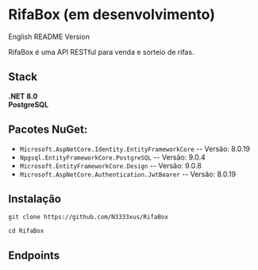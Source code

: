 # RifaBox (em desenvolvimento)

English README Version

RifaBox é uma API RESTful para venda e sorteio de rifas.

## Stack
**.NET 8.0**<br>
**PostgreSQL** <br>

## Pacotes NuGet:
- `Microsoft.AspNetCore.Identity.EntityFrameworkCore` -- Versão: 8.0.19
- `Npgsql.EntityFrameworkCore.PostgreSQL` -- Versão: 9.0.4
- `Microsoft.EntityFrameworkCore.Design` -- Versão: 9.0.8
- `Microsoft.AspNetCore.Authentication.JwtBearer` -- Versão: 8.0.19


## Instalação

`git clone https://github.com/N3333xus/RifaBox`

`cd RifaBox`

## Endpoints


